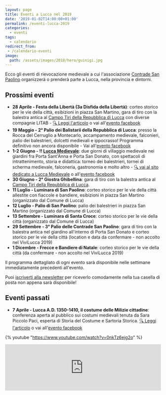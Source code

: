 ```yaml
---
layout: page
title: Eventi a Lucca nel 2019
date: '2019-01-02T14:00:00+01:00'
permalink: /eventi-lucca-2019
categories:
  - eventi
tags:
  - calendario
redirect_from:
 - /calendario-eventi
image:
  path: /assets/images/2018/hero/guinigi.jpg
---
```


Ecco gli eventi di rievocazione medievale a cui l'associazione [Contrade San
Paolino](/about) organizzerà o prenderà parte a Lucca, nella provincia e
dintorni.

## Prossimi eventi

* **28 Aprile - Festa della Libertà (3a Disfida della Libertà)**: corteo storico
  per le vie della città, esibizioni in piazza San Martino, gara di tiro con la
  balestra antica al [Campo Tiri della Repubblica di
  Lucca](https://goo.gl/maps/Cz3SQuVr9YE2) con diverse compagnie LITAB - [:mag:
  Leggi l'articolo](/2019/650-festa-liberta-lucca) o vai all'[evento
  facebook](https://www.facebook.com/events/2578040852268084)
* **19 Maggio - 2° Palio dei Balistarii della Repubblica di Lucca**: presso la
  Rocca del Cerruglio a Montecarlo, accampamento medievale, falconieri, palio dei
  balestrieri, dolcetti medievali e ippocrasso! Programma definitivo non ancora disponibile - Vai all'[evento
  facebook](https://www.facebook.com/events/2267112130275959/)
* **1-2 Giugno - :bangbang: [Lucca Medievale](https://luccamedievale.it)**: due
  giorni di villaggio medievale nei giardini fra Porta Sant'Anna e Porta San
  Donato, con spettacoli di intrattenimento, storia e didattica: torneo dei
  balestrieri, tornei di scherma medievale, falconeria, gastronomia e molto
  altro - [:mag: vai al sito dedicato a Lucca Medievale](https://luccamedievale.it) o all'[evento facebook](https://www.facebook.com/events/2088772917854661)
* **30 Giugno - 2° Giostra Ghibellina**: gara di tiro con la balestra antica al
  [Campo Tiri della Repubblica di Lucca](https://goo.gl/maps/Cz3SQuVr9YE2).
* **11 Luglio - Luminara di San Paolino**: corteo storico per le vie della città
  allestite con fiaccole e bandiere, esibizioni in piazza San Martino
  (organizzato dal Comune di Lucca)
* **12 Luglio - Palio di San Paolino**: palio dei balestrieri in piazza San
  Martino (organizzato dal Comune di Lucca)
* **13 Settembre - Luminara di Santa Croce**: corteo storico per le vie della
  città (organizzato dal Comune di Lucca)
* **29 Settembre - 3° Palio delle Contrade San Paolino**: gara di tiro con la
  balestra antica nel giardino all'interno di Porta San Donato e corteo storico
  per le vie della città (location e data da confermare - non accolto nel
  ViviLucca 2019)
* **1 Dicembre - Frecce e Bandiere di Natale**: corteo storico per le vie della
  città (da confermare - non accolto nel ViviLucca 2019)

Il programma dettagliato di ogni evento sarà disponibile nelle settimane immediatamente precedenti all'evento.

Puoi [iscriverti alla newsletter](/newsletter) per riceverlo comodamente nella tua casella di posta non appena sarà disponibile!

## Eventi passati

* **7 Aprile - Lucca A.D. 1350-1410, il costume delle Milizie cittadine**:
  conferenza aperta al pubblico sui costumi medievali tenuta da Sara Piccolo
  Paci, esperta di Storia del Costume e Sartoria Storica. [:mag: Leggi
  l'articolo](/2019/lucca-ad-costume-milizie) o vai all'[evento facebook](https://www.facebook.com/events/306928230004879)

{% youtube "https://www.youtube.com/watch?v=0nkTz6ejg2o" %}

<!-- SnapWidget -->
<script src="https://snapwidget.com/js/snapwidget.js"></script>
<iframe src="https://snapwidget.com/embed/635566" class="snapwidget-widget" allowtransparency="true" frameborder="0" scrolling="no" style="border:none; overflow:hidden; width:100%; "></iframe>